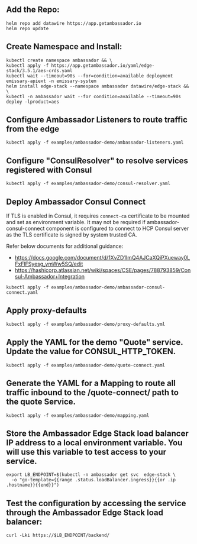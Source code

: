 ## Add the Repo:
```
helm repo add datawire https://app.getambassador.io
helm repo update
```
 
## Create Namespace and Install:
```
kubectl create namespace ambassador && \
kubectl apply -f https://app.getambassador.io/yaml/edge-stack/3.5.1/aes-crds.yaml
kubectl wait --timeout=90s --for=condition=available deployment emissary-apiext -n emissary-system
helm install edge-stack --namespace ambassador datawire/edge-stack && \
kubectl -n ambassador wait --for condition=available --timeout=90s deploy -lproduct=aes
```

## Configure Ambassador Listeners to route traffic from the edge
```
kubectl apply -f examples/ambassador-demo/ambassador-listeners.yaml
```

## Configure "ConsulResolver" to resolve services registered with Consul
```
kubectl apply -f examples/ambassador-demo/consul-resolver.yaml
```

## Deploy Ambassador Consul Connect
If TLS is enabled in Consul, it requires `connect-ca` certificate to be mounted and set as environment variable. It may not be required if ambassador-consul-connect component is configured to connect to HCP Consul server as the TLS certificate is signed by system trusted CA.

Refer below documents for additional guidance:
- https://docs.google.com/document/d/1XvZD1ImQ4AJCaXQiPXueway0LFxFlFSyesg_ymWw5SQ/edit
- https://hashicorp.atlassian.net/wiki/spaces/CSE/pages/788793859/Consul-Ambassador+Integration

```
kubectl apply -f examples/ambassador-demo/ambassador-consul-connect.yaml
```

## Apply proxy-defaults
```
kubectl apply -f examples/ambassador-demo/proxy-defaults.yml
```

## Apply the YAML for the demo "Quote" service. Update the value for CONSUL_HTTP_TOKEN.
```
kubectl apply -f examples/ambassador-demo/quote-connect.yaml
```
## Generate the YAML for a Mapping to route all traffic inbound to the /quote-connect/ path to the quote Service.
```
kubectl apply -f examples/ambassador-demo/mapping.yaml
```

## Store the Ambassador Edge Stack load balancer IP address to a local environment variable. You will use this variable to test access to your service.
```
export LB_ENDPOINT=$(kubectl -n ambassador get svc  edge-stack \
  -o "go-template={{range .status.loadBalancer.ingress}}{{or .ip .hostname}}{{end}}")
```

## Test the configuration by accessing the service through the Ambassador Edge Stack load balancer:
```
curl -Lki https://$LB_ENDPOINT/backend/
```



